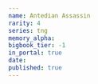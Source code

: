 ```yaml
---
name: Antedian Assassin
rarity: 4
series: tng
memory_alpha:
bigbook_tier: -1
in_portal: true
date:
published: true
---
```



